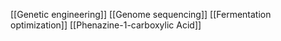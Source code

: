 [[Genetic engineering]]
[[Genome sequencing]]
[[Fermentation optimization]]
[[Phenazine-1-carboxylic Acid]]
